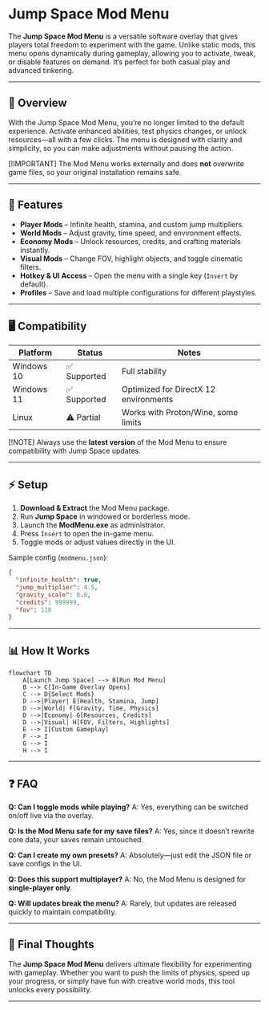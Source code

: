 # Jump Space Mod Menu

The **Jump Space Mod Menu** is a versatile software overlay that gives players total freedom to experiment with the game. Unlike static mods, this menu opens dynamically during gameplay, allowing you to activate, tweak, or disable features on demand. It’s perfect for both casual play and advanced tinkering.

---

## 🌌 Overview

With the Jump Space Mod Menu, you’re no longer limited to the default experience. Activate enhanced abilities, test physics changes, or unlock resources—all with a few clicks. The menu is designed with clarity and simplicity, so you can make adjustments without pausing the action.

[!IMPORTANT]
The Mod Menu works externally and does **not** overwrite game files, so your original installation remains safe.

---

## 🎯 Features

* **Player Mods** – Infinite health, stamina, and custom jump multipliers.
* **World Mods** – Adjust gravity, time speed, and environment effects.
* **Economy Mods** – Unlock resources, credits, and crafting materials instantly.
* **Visual Mods** – Change FOV, highlight objects, and toggle cinematic filters.
* **Hotkey & UI Access** – Open the menu with a single key (`Insert` by default).
* **Profiles** – Save and load multiple configurations for different playstyles.

---

## 🖥 Compatibility

| Platform   | Status      | Notes                                 |
| ---------- | ----------- | ------------------------------------- |
| Windows 10 | ✅ Supported | Full stability                        |
| Windows 11 | ✅ Supported | Optimized for DirectX 12 environments |
| Linux      | ⚠️ Partial  | Works with Proton/Wine, some limits   |

[!NOTE]
Always use the **latest version** of the Mod Menu to ensure compatibility with Jump Space updates.

---

## ⚡ Setup

1. **Download & Extract** the Mod Menu package.
2. Run **Jump Space** in windowed or borderless mode.
3. Launch the **ModMenu.exe** as administrator.
4. Press `Insert` to open the in-game menu.
5. Toggle mods or adjust values directly in the UI.

Sample config (`modmenu.json`):

```json
{
  "infinite_health": true,
  "jump_multiplier": 4.5,
  "gravity_scale": 0.8,
  "credits": 999999,
  "fov": 110
}
```

---

## 📊 How It Works

```mermaid
flowchart TD
    A[Launch Jump Space] --> B[Run Mod Menu]
    B --> C[In-Game Overlay Opens]
    C --> D{Select Mods}
    D -->|Player| E[Health, Stamina, Jump]
    D -->|World| F[Gravity, Time, Physics]
    D -->|Economy| G[Resources, Credits]
    D -->|Visual| H[FOV, Filters, Highlights]
    E --> I[Custom Gameplay]
    F --> I
    G --> I
    H --> I
```

---

## ❓ FAQ

**Q: Can I toggle mods while playing?**
A: Yes, everything can be switched on/off live via the overlay.

**Q: Is the Mod Menu safe for my save files?**
A: Yes, since it doesn’t rewrite core data, your saves remain untouched.

**Q: Can I create my own presets?**
A: Absolutely—just edit the JSON file or save configs in the UI.

**Q: Does this support multiplayer?**
A: No, the Mod Menu is designed for **single-player only**.

**Q: Will updates break the menu?**
A: Rarely, but updates are released quickly to maintain compatibility.

---

## 🚀 Final Thoughts

The **Jump Space Mod Menu** delivers ultimate flexibility for experimenting with gameplay. Whether you want to push the limits of physics, speed up your progress, or simply have fun with creative world mods, this tool unlocks every possibility.

---
